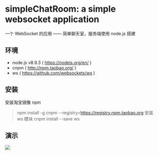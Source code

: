 # simpleChatRoom: a simple websocket application 

一个 WebSocket 的应用 —— 简单聊天室，服务端使用 node.js 搭建

## 环境

- node.js v8.9.3 ( https://nodejs.org/en/ )
- cnpm ( http://npm.taobao.org/ )
- ws ( https://github.com/websockets/ws )

## 安装
安装淘宝镜像 npm
> npm install -g cnpm --registry=https://registry.npm.taobao.org
安装 ws 模块
> cnpm install --save ws

## 演示
![](http://oega8z2v1.bkt.clouddn.com/1.gif)
